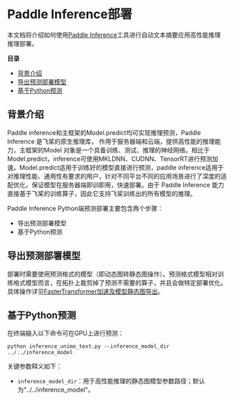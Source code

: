 # Paddle Inference部署
本文档将介绍如何使用[Paddle Inference](https://paddle-inference.readthedocs.io/en/latest/guides/introduction/index_intro.html#paddle-inference)工具进行自动文本摘要应用高性能推理推理部署。

**目录**
   * [背景介绍](#背景介绍)
   * [导出预测部署模型](#导出预测部署模型)
   * [基于Python预测](#基于Python预测)


## 背景介绍
Paddle inference和主框架的Model.predict均可实现推理预测，Paddle Inference 是飞桨的原生推理库， 作用于服务器端和云端，提供高性能的推理能力，主框架的Model 对象是一个具备训练、测试、推理的神经网络。相比于Model.predict，inference可使用MKLDNN、CUDNN、TensorRT进行预测加速。Model.predict适用于训练好的模型直接进行预测，paddle inference适用于对推理性能、通用性有要求的用户，针对不同平台不同的应用场景进行了深度的适配优化，保证模型在服务器端即训即用，快速部署。由于 Paddle Inference 能力直接基于飞桨的训练算子，因此它支持飞桨训练出的所有模型的推理。


Paddle Inference Python端预测部署主要包含两个步骤：
- 导出预测部署模型
- 基于Python预测


## 导出预测部署模型
部署时需要使用预测格式的模型（即动态图转静态图操作）。预测格式模型相对训练格式模型而言，在拓扑上裁剪掉了预测不需要的算子，并且会做特定部署优化。具体操作详见[FasterTransformer加速及模型静态图导出](../../README.md)。

## 基于Python预测
<!-- 同上，高性能预测的默认输入和输出形式也为文件，可分别通过 test_path 和 save_path 进行指定，通过如下命令便可以基于Paddle Inference 进行高性能预测： -->

在终端输入以下命令可在GPU上进行预测：
```shell
python inference_unimo_text.py --inference_model_dir ../../inference_model
```

关键参数释义如下：
* `inference_model_dir`：用于高性能推理的静态图模型参数路径；默认为"../../inference_model"。
